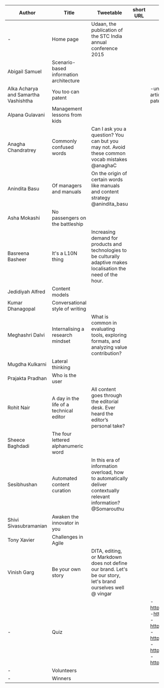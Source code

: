 Author|Title|Tweetable|short URL|images|audio|video
--------|------|-------------|------------|--------|------------|----------
-|Home page|Udaan, the publication of the STC India annual conference 2015|||
Abigail Samuel|Scenario-based information architecture|||||
Alka Acharya and Samartha Vashishtha|You too can patent|||-unobvious1.jpg -useful1.jpg -articulate1.jpg -eligible2.jpg -patent_flow.png||
Alpana Gulavani|Management lessons from kids||||
Anagha Chandratrey|Commonly confused words|Can I ask you a question? You can but you may not. Avoid these common vocab mistakes @anaghaC|||
Anindita Basu|Of managers and manuals|On the origin of certain words like manuals and content strategy @anindita_basu|||-https://www.youtube.com/watch?v=cZB4A9KD-nE -https://www.youtube.com/watch?v=pMjO76p0W0s -https://www.youtube.com/watch?v=pMjO76p0W0s -https://www.youtube.com/watch?v=-gYgBmg5jHU
Asha Mokashi|No passengers on the battleship||||
Basreena Basheer|It's a L10N thing|Increasing demand for products and technologies to be culturally adaptive makes localisation the need of the hour.|||
Jedidiyah Alfred|Content models||||
Kumar Dhanagopal|Conversational style of writing||||
Meghashri Dalvi|Internalising a research mindset|What is common in evaluating tools, exploring formats, and analyzing value contribution?|||
Mugdha Kulkarni|Lateral thinking||||
Prajakta Pradhan|Who is the user||||
Rohit Nair|A day in the life of a technical editor|All content goes through the editorial desk. Ever heard the editor’s personal take?|||
Sheece Baghdadi|The four lettered alphanumeric word||||
Sesibhushan|Automated content curation|In this era of information overload, how to automatically deliver contextually relevant information? @Somarouthu|||
Shivi Sivasubramanian|Awaken the innovator in you||||https://soundcloud.com/udaanstc/udaan15-int-with-syed|
Tony Xavier|Challenges in Agile||||
Vinish Garg|Be your own story|DITA, editing, or Markdown does not define our brand. Let's be our story, let's brand ourselves well @ vingar|||https://soundcloud.com/udaanstc/vinishgargudaan2015-08|
-|Quiz|||-http://i.imgur.com/8UaMR4V.png -http://i.imgur.com/AureC9j.png -http://i.imgur.com/xOA6G8S.png -http://i.imgur.com/xSBHVyW.png -http://i.imgur.com/hk7yShM.png -http://i.imgur.com/Ut5n6G1.png||
-|Volunteers||||
-|Winners||||
